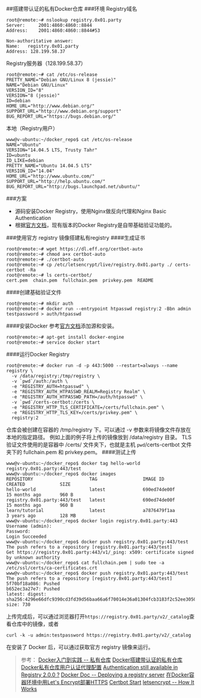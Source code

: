 ##搭建带认证的私有Docker仓库
###环境
Registry域名
```
root@remote:~# nslookup registry.0x01.party
Server:		2001:4860:4860::8844
Address:	2001:4860:4860::8844#53

Non-authoritative answer:
Name:	registry.0x01.party
Address: 128.199.58.37
```
Registry服务器（128.199.58.37）
```
root@remote:~# cat /etc/os-release
PRETTY_NAME="Debian GNU/Linux 8 (jessie)"
NAME="Debian GNU/Linux"
VERSION_ID="8"
VERSION="8 (jessie)"
ID=debian
HOME_URL="http://www.debian.org/"
SUPPORT_URL="http://www.debian.org/support"
BUG_REPORT_URL="https://bugs.debian.org/"
```
本地（Registry用户）
```
www@v-ubuntu:~/docker_repo$ cat /etc/os-release 
NAME="Ubuntu"
VERSION="14.04.5 LTS, Trusty Tahr"
ID=ubuntu
ID_LIKE=debian
PRETTY_NAME="Ubuntu 14.04.5 LTS"
VERSION_ID="14.04"
HOME_URL="http://www.ubuntu.com/"
SUPPORT_URL="http://help.ubuntu.com/"
BUG_REPORT_URL="http://bugs.launchpad.net/ubuntu/"
```
###方案
- 源码安装Docker Registry，使用Nginx做反向代理和Nginx Basic Authentication
- 根据[官方文档](https://docs.docker.com/registry/deploying/)，现有版本的Docker Registry是自带基础验证功能的。

###使用官方 registry 镜像搭建私有registry
####生成证书
```
root@remote:~# wget https://dl.eff.org/certbot-auto
root@remote:~# chmod a+x certbot-auto
root@remote:~# ./certbot-auto
root@remote:~# cp /etc/letsencrypt/live/registry.0x01.party ./ certs-certbot -Ra
root@remote:~# ls certs-certbot/
cert.pem  chain.pem  fullchain.pem  privkey.pem  README

```
####创建基础验证文件
```
root@remote:~# mkdir auth
root@remote:~# docker run --entrypoint htpasswd registry:2 -Bbn admin testpassword > auth/htpasswd
```
####安装Docker
参考[官方文档](https://docs.docker.com/engine/installation/linux/debian/)添加源和安装。
```
root@remote:~# apt-get install docker-engine
root@remote:~# service docker start
```
####运行Docker Registry
```
root@remote:~# docker run -d -p 443:5000 --restart=always --name registry \
  -v /data/registry:/tmp/registry \
  -v `pwd`/auth:/auth \
  -e "REGISTRY_AUTH=htpasswd" \
  -e "REGISTRY_AUTH_HTPASSWD_REALM=Registry Realm" \
  -e "REGISTRY_AUTH_HTPASSWD_PATH=/auth/htpasswd" \
  -v `pwd`/certs-certbot:/certs \
  -e "REGISTRY_HTTP_TLS_CERTIFICATE=/certs/fullchain.pem" \
  -e "REGISTRY_HTTP_TLS_KEY=/certs/privkey.pem" \
  registry:2
```
仓库会被创建在容器的 /tmp/registry 下。可以通过 -v 参数来将镜像文件存放在本地的指定路径。 例如上面的例子将上传的镜像放到 /data/registry 目录。
TLS验证文件使用的是容器中 /certs/ 文件夹下，也就是主机 `pwd`/certs-certbot 文件夹下的 fullchain.pem 和 privkey.pem。
####测试上传
```
www@v-ubuntu:~/docker_repo$ docker tag hello-world registry.0x01.party:443/test
www@v-ubuntu:~/docker_repo$ docker images
REPOSITORY                     TAG                 IMAGE ID            CREATED             SIZE
hello-world                    latest              690ed74de00f        15 months ago       960 B
registry.0x01.party:443/test   latest              690ed74de00f        15 months ago       960 B
learn/tutorial                 latest              a7876479f1aa        3 years ago         128 MB
www@v-ubuntu:~/docker_repo$ docker login registry.0x01.party:443
Username (admin):      
Password: 
Login Succeeded
www@v-ubuntu:~/docker_repo$ docker push registry.0x01.party:443/test
The push refers to a repository [registry.0x01.party:443/test]
Get https://registry.0x01.party:443/v1/_ping: x509: certificate signed by unknown authority
www@v-ubuntu:~/docker_repo$ cat fullchain.pem | sudo tee -a /etc/ssl/certs/ca-certificates.crt
www@v-ubuntu:~/docker_repo$ docker push registry.0x01.party:443/test
The push refers to a repository [registry.0x01.party:443/test]
5f70bf18a086: Pushed 
b652ec3a27e7: Pushed 
latest: digest: sha256:4296e66dfc9390cd3fd39d56baa66a6f70014e36a01304fcb3183f2c52ee3050 size: 730
```
上传完成后，可以通过浏览器打开`https://registry.0x01.party/v2/_catalog`查看仓库中的镜像，或者
```
curl -k -u admin:testpassword https://registry.0x01.party/v2/_catalog
```
在安装了 Docker 后，可以通过获取官方 registry 镜像来运行。
>参考：
>[Docker入门到实践 -- 私有仓库](https://yeasy.gitbooks.io/docker_practice/content/repository/local_repo.html)
>[Docker搭建带认证的私有仓库](http://ju.outofmemory.cn/entry/209746)
>[Docker私有仓库用户认证代理配置](http://www.aichengxu.com/view/6610008)
>[Authentication still available in Registry 2.0.0 ?](https://github.com/docker/distribution/issues/397)
>[Docker Doc -- Deploying a registry server](https://docs.docker.com/registry/deploying/)
>[在Docker容器环境中用Let's Encrypt部署HTTPS](https://www.solaluna.cn/2016/07/05/1720/)
>[Certbot Start](https://certbot.eff.org/#debianwheezy-nginx)
>[letsencrypt -- How It Works](https://letsencrypt.org/how-it-works/)
